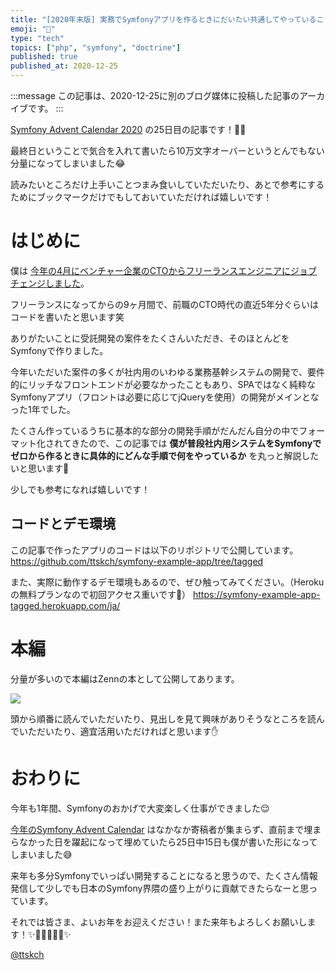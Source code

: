 ```yaml
---
title: "[2020年末版] 実務でSymfonyアプリを作るときにだいたい共通してやっていること"
emoji: "🎻"
type: "tech"
topics: ["php", "symfony", "doctrine"]
published: true
published_at: 2020-12-25
---
```


:::message
この記事は、2020-12-25に別のブログ媒体に投稿した記事のアーカイブです。
:::

[Symfony Advent Calendar 2020](https://qiita.com/advent-calendar/2020/symfony) の25日目の記事です！🎄🌙

最終日ということで気合を入れて書いたら10万文字オーバーというとんでもない分量になってしまいました😂

読みたいところだけ上手いことつまみ食いしていただいたり、あとで参考にするためにブックマークだけでもしておいていただければ嬉しいです！

# はじめに

僕は [今年の4月にベンチャー企業のCTOからフリーランスエンジニアにジョブチェンジしました](https://note.com/ttskch/n/n4840e862f343)。

フリーランスになってからの9ヶ月間で、前職のCTO時代の直近5年分ぐらいはコードを書いたと思います笑

ありがたいことに受託開発の案件をたくさんいただき、そのほとんどをSymfonyで作りました。

今年いただいた案件の多くが社内用のいわゆる業務基幹システムの開発で、要件的にリッチなフロントエンドが必要なかったこともあり、SPAではなく純粋なSymfonyアプリ（フロントは必要に応じてjQueryを使用）の開発がメインとなった1年でした。

たくさん作っているうちに基本的な部分の開発手順がだんだん自分の中でフォーマット化されてきたので、この記事では **僕が普段社内用システムをSymfonyでゼロから作るときに具体的にどんな手順で何をやっているか** を丸っと解説したいと思います💪

少しでも参考になれば嬉しいです！

## コードとデモ環境

この記事で作ったアプリのコードは以下のリポジトリで公開しています。
<https://github.com/ttskch/symfony-example-app/tree/tagged>

また、実際に動作するデモ環境もあるので、ぜひ触ってみてください。（Herokuの無料プランなので初回アクセス重いです🙏）
<https://symfony-example-app-tagged.herokuapp.com/ja/>

# 本編

分量が多いので本編はZennの本として公開してあります。

[![](https://tva1.sinaimg.cn/large/0081Kckwgy1glzcq4m4lyj307109cmxm.jpg)](https://zenn.dev/ttskch/books/2fa3612c68c2d9)

頭から順番に読んでいただいたり、見出しを見て興味がありそうなところを読んでいただいたり、適宜活用いただければと思います✋

# おわりに

今年も1年間、Symfonyのおかげで大変楽しく仕事ができました😌

[今年のSymfony Advent Calendar](https://qiita.com/advent-calendar/2020/symfony) はなかなか寄稿者が集まらず、直前まで埋まらなかった日を躍起になって埋めていたら25日中15日も僕が書いた形になってしまいました😅

来年も多分Symfonyでいっぱい開発することになると思うので、たくさん情報発信して少しでも日本のSymfony界隈の盛り上がりに貢献できたらなーと思っています。

それでは皆さま、よいお年をお迎えください！また来年もよろしくお願いします！✨🎅🎄🌄🎍🍱✨

[@ttskch](https://twitter.com/ttskch)
